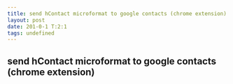 ```yaml
---
title: send hContact microformat to google contacts (chrome extension)
layout: post
date: 201-0-1 T:2:1
tags: undefined
---
```

## send hContact microformat to google contacts (chrome extension)

